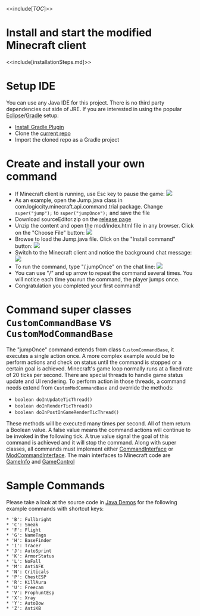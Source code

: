 <<include[_TOC_]>>

# Install and start the modified Minecraft client
<<include[installationSteps.md]>>

# Setup IDE
You can use any Java IDE for this project. There is no third party dependencies out side of JRE. 
If you are interested in using the popular [Eclipse](https://eclipse.org/)/[Gradle](http://gradle.org/) setup:
* [Install Gradle Plugin](https://github.com/eclipse/buildship/blob/master/docs/user/Installation.md)
* Clone the [current repo](https://github.com/minecraftkids/minecraftOpenMod)
* Import the cloned repo as a Gradle project

# Create and install your own command
* If Minecraft client is running, use Esc key to pause the game:
![](https://raw.githubusercontent.com/minecraftkids/minecraftOpenMod/master/doc/tutorial/mcPaulsed.jpg)
* As an example, open the Jump.java class in com.logiccity.minecraft.api.command.trial package. Change `super("jump");` to `super("jumpOnce");` and save the file
* Download sourceEditor.zip on the [release page](../releases)
* Unzip the content and open the mod/index.html file in any browser. Click on the "Choose File" button:
![](https://raw.githubusercontent.com/minecraftkids/minecraftOpenMod/master/doc/tutorial/editorChooseFile.JPG)
* Browse to load the Jump.java file. Click on the "Install command" button:
![](https://raw.githubusercontent.com/minecraftkids/minecraftOpenMod/master/doc/tutorial/editorInstallJavaCmd.JPG)
* Switch to the Minecraft client and notice the background chat message:
![](https://raw.githubusercontent.com/minecraftkids/minecraftOpenMod/master/doc/tutorial/mcCommandLoaded.JPG)
* To run the command, type "/.jumpOnce" on the chat line:
![](https://raw.githubusercontent.com/minecraftkids/minecraftOpenMod/master/doc/tutorial/mcCmdInput.JPG)
* You can use "/" and up arrow to repeat the command several times. You will notice each time you run the command, the player jumps once. 
* Congratulation you completed your first command!

# Command super classes `CustomCommandBase` vs `CustomModCommandBase`

The "jumpOnce" command extends from class `CustomCommandBase`, it executes a single action once. A more complex example would be to perform actions and check on status until the command is stopped or a certain goal is achieved. Minecraft's game loop normally runs at a fixed rate of 20 ticks per second. There are special threads to handle game status update and UI rendering. To perform action in those threads, a command needs extend from `CustomModCommandBase` and override the methods:
* `boolean doInUpdateTicThread()`
* `boolean doInRenderTicThread()`
* `boolean doInPostInGameRenderTicThread()`

These methods will be executed many times per second. All of them return a Boolean value. A false value means the command actions will continue to be invoked in the following tick. A true value signal the goal of this command is achieved and it will stop the command. Along with super classes, all commands must implement either [CommandInterface](http://minecraftkids.github.io/minecraftOpenMod/com/logiccity/minecraft/api/CommandInterface.html) or [ModCommandInterface](http://minecraftkids.github.io/minecraftOpenMod/com/logiccity/minecraft/api/ModCommandInterface.html). The main interfaces to Minecraft code are [GameInfo](http://minecraftkids.github.io/minecraftOpenMod/com/logiccity/minecraft/api/GameInfo.html) and [GameControl](http://minecraftkids.github.io/minecraftOpenMod/com/logiccity/minecraft/api/GameControl.html)

# Sample Commands

Please take a look at the source code in [Java Demos](https://github.com/minecraftkids/minecraftOpenMod/tree/master/src/main/java/com/logiccity/minecraft/api/command/demo) for the following example commands with shortcut keys:

    * 'B': Fullbright
    * 'C': Sneak
    * 'F': Flight
    * 'G': NameTags
    * 'H': BaseFinder
    * 'I': Tracer
    * 'J': AutoSprint
    * 'K': ArmorStatus
    * 'L': NoFall
    * 'M': AntiAFK
    * 'N': Criticals
    * 'P': ChestESP
    * 'R': KillAura
    * 'U': Freecam
    * 'V': ProphuntEsp
    * 'X': Xray
    * 'Y': AutoBow
    * 'Z': AntiKB
    
    